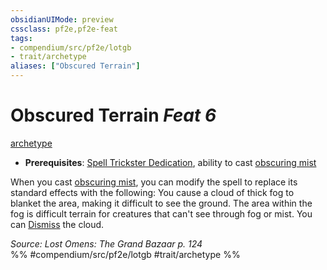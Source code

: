```yaml
---
obsidianUIMode: preview
cssclass: pf2e,pf2e-feat
tags:
- compendium/src/pf2e/lotgb
- trait/archetype
aliases: ["Obscured Terrain"]
---
```

# Obscured Terrain  *Feat 6*  
[archetype](archetype.md "Archetype Feat Trait")  

- **Prerequisites**: [Spell Trickster Dedication](spell-trickster-dedication-lotgb.md), ability to cast [obscuring mist](obscuring-mist.md)

When you cast [obscuring mist](obscuring-mist.md), you can modify the spell to replace its standard effects with the following: You cause a cloud of thick fog to blanket the area, making it difficult to see the ground. The area within the fog is difficult terrain for creatures that can't see through fog or mist. You can [Dismiss](dismiss.md) the cloud.

*Source: Lost Omens: The Grand Bazaar p. 124*  
%% #compendium/src/pf2e/lotgb #trait/archetype %%